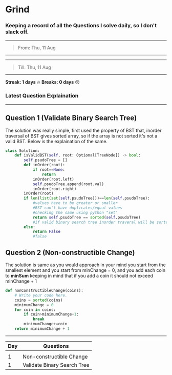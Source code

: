 # Grind

### Keeping a record of all the Questions I solve daily, so I don't slack off.
---
>From:  Thu, 11 Aug
---
---
>Till: Thu, 11 Aug
---

**Streak: 1 days** :fire:
**Breaks: 0 days** :cry:

### Latest Question Explaination

---
## Question 1 (Validate Binary Search Tree)

The solution was really simple, first used the property of BST that, inorder traversal
of BST gives sorted array, so if the array is not sorted it's not a valid BST.
Below is the explaination of the same.

```python
class Solution:
    def isValidBST(self, root: Optional[TreeNode]) -> bool:
        self.psudoTree = []
        def inOrder(root):
            if root==None:
                return
            inOrder(root.left)
            self.psudoTree.append(root.val)
            inOrder(root.right)
        inOrder(root)
        if len(list(set(self.psudoTree)))==len(self.psudoTree):
            #values have to be greater or smaller
            #BST can't have duplicates/equal values
            #checking the same using python "set"
            return self.psudoTree == sorted(self.psudoTree)
            #if valid binary search tree inorder traveral will be sorted 
        else:
            return False
            #false
```
## Question 2 (Non-constructible Change)

The solution is same as you would approach in your mind you start from the smallest element and you start from minChange = 0, and you add each coin to **minSum** keeping in mind that if you add a coin it should not exceed minChange + 1

```python
def nonConstructibleChange(coins):
    # Write your code here.
    coins = sorted(coins)
    minimumChange = 0
    for coin in coins:
        if coin>minimumChange+1:
            break
        minimumChange+=coin
    return minimumChange + 1
```
---


| Day | Questions |
| --- | ----------- |
| | |
|1|Non-constructible Change|
|1|Validate Binary Search Tree|

